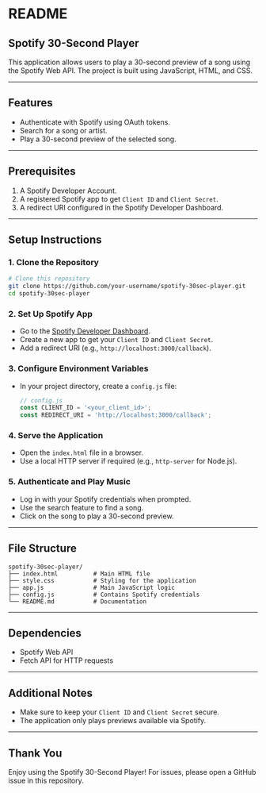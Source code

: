 # README

## Spotify 30-Second Player

This application allows users to play a 30-second preview of a song using the Spotify Web API. The project is built using JavaScript, HTML, and CSS.

---

## Features
- Authenticate with Spotify using OAuth tokens.
- Search for a song or artist.
- Play a 30-second preview of the selected song.

---

## Prerequisites
1. A Spotify Developer Account.
2. A registered Spotify app to get `Client ID` and `Client Secret`.
3. A redirect URI configured in the Spotify Developer Dashboard.

---

## Setup Instructions

### 1. Clone the Repository
```bash
# Clone this repository
git clone https://github.com/your-username/spotify-30sec-player.git
cd spotify-30sec-player
```

### 2. Set Up Spotify App
- Go to the [Spotify Developer Dashboard](https://developer.spotify.com/dashboard/).
- Create a new app to get your `Client ID` and `Client Secret`.
- Add a redirect URI (e.g., `http://localhost:3000/callback`).

### 3. Configure Environment Variables
- In your project directory, create a `config.js` file:
  ```javascript
  // config.js
  const CLIENT_ID = '<your_client_id>';
  const REDIRECT_URI = 'http://localhost:3000/callback';
  ```

### 4. Serve the Application
- Open the `index.html` file in a browser.
- Use a local HTTP server if required (e.g., `http-server` for Node.js).

### 5. Authenticate and Play Music
- Log in with your Spotify credentials when prompted.
- Use the search feature to find a song.
- Click on the song to play a 30-second preview.

---

## File Structure
```
spotify-30sec-player/
├── index.html          # Main HTML file
├── style.css           # Styling for the application
├── app.js              # Main JavaScript logic
├── config.js           # Contains Spotify credentials
└── README.md           # Documentation
```

---

## Dependencies
- Spotify Web API
- Fetch API for HTTP requests

---

## Additional Notes
- Make sure to keep your `Client ID` and `Client Secret` secure.
- The application only plays previews available via Spotify.


---

## Thank You
Enjoy using the Spotify 30-Second Player! For issues, please open a GitHub issue in this repository.
